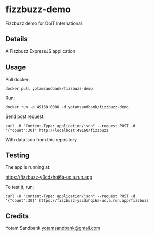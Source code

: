 # fizzbuzz-demo

Fizzbuzz demo for DoiT International

## Details

A Fizzbuzz  ExpressJS application

## Usage
Pull docker:

    docker pull yotamsandbank/fizzbuzz-demo

Run:

    docker run -p 49160:8080 -d yotamsandbank/fizzbuzz-demo
    
Send post request:

    curl -H "Content-Type: application/json" --request POST -d '{"count":30}' http://localhost:49160/fizzbuzz
    
With data.json from this repository


## Testing
The app is running at:

<https://fizzbuzz-y3cdxhqi6a-uc.a.run.app>

To test it, run:

    curl -H "Content-Type: application/json" --request POST -d '{"count":30}' https://fizzbuzz-y3cdxhqi6a-uc.a.run.app/fizzbuzz


## Credits
Yotam Sandbank <yotamsandbank@gmail.com>
